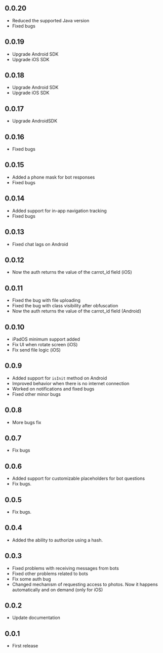 ## 0.0.20
- Reduced the supported Java version
- Fixed bugs

## 0.0.19
- Upgrade Android SDK
- Upgrade iOS SDK

## 0.0.18
- Upgrade Android SDK
- Upgrade iOS SDK

## 0.0.17
- Upgrade AndroidSDK

## 0.0.16
- Fixed bugs

## 0.0.15
- Added a phone mask for bot responses
- Fixed bugs

## 0.0.14
- Added support for in-app navigation tracking
- Fixed bugs

## 0.0.13
- Fixed chat lags on Android

## 0.0.12
- Now the auth returns the value of the carrot_id field (iOS)

## 0.0.11
- Fixed the bug with file uploading
- Fixed the bug with class visibility after obfuscation
- Now the auth returns the value of the carrot_id field (Android)

## 0.0.10
- iPadOS minimum support added
- Fix UI when rotate screen (iOS)
- Fix send file logic (iOS)

## 0.0.9
- Added support for `isInit` method on Android
- Improved behavior when there is no internet connection
- Worked on notifications and fixed bugs
- Fixed other minor bugs

## 0.0.8
- More bugs fix

## 0.0.7 
- Fix bugs

## 0.0.6 
- Added support for customizable placeholders for bot questions
- Fix bugs.

## 0.0.5 
- Fix bugs.

## 0.0.4 
- Added the ability to authorize using a hash.

## 0.0.3 
- Fixed problems with receiving messages from bots
- Fixed other problems related to bots
- Fix some auth bug
- Changed mechanism of requesting access to photos. Now it happens automatically and on demand (only for iOS)

## 0.0.2 
- Update documentation

## 0.0.1 
- First release

